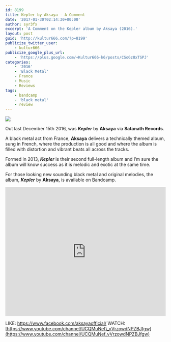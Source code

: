 ```yaml
---
id: 8199
title: Kepler by Aksaya - A Comment
date: '2017-01-30T02:14:30+00:00'
author: syr3fx
excerpt: 'A Comment on the Kepler album by Aksaya (2016).'
layout: post
guid: 'http://kultur666.com/?p=8199'
publicize_twitter_user:
    - kultur666
publicize_google_plus_url:
    - 'https://plus.google.com/+Kultur666-k6/posts/CSoGz8xTSPJ'
categories:
    - '2016'
    - 'Black Metal'
    - France
    - Music
    - Reviews
tags:
    - bandcamp
    - 'black metal'
    - review
---
```


![](http://localhost:8080/wp-content/uploads/2017/01/unnamed-file.jpg?w=680)

Out last December 15th 2016, was ***Kepler*** by **Aksaya** via **Satanath Records**.

A black metal act from France, **Aksaya** delivers a technically themed album, sung in French, where the production is all good and where the album is filled with distortion and vibrant beats all across the tracks.

Formed in 2013, ***Kepler*** is their second full-length album and I’m sure the album will know success as it is melodic and exotic at the same time.

For those looking new sounding black metal and original melodies, the album, ***Kepler*** by **Aksaya**, is available on Bandcamp.

<iframe style="border: 0; width: 100%; height: 406px;" src="https://bandcamp.com/EmbeddedPlayer/album=2196184346/size=large/bgcol=333333/linkcol=e99708/tracklist=false/transparent=true/" seamless></iframe>

LIKE: <https://www.facebook.com/aksayaofficial/>
WATCH: [https://www.youtube.com/channel/UCQMuNef\_vVrzowdNPZBJfgw](https://www.youtube.com/channel/UCQMuNef_vVrzowdNPZBJfgw)
